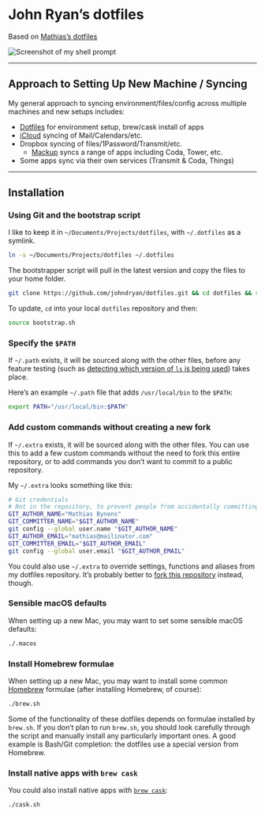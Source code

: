 # John Ryan’s dotfiles

Based on [Mathias’s dotfiles](https://github.com/mathiasbynens/dotfiles)

![Screenshot of my shell prompt](https://i.imgur.com/EkEtphC.png)

---

## Approach to Setting Up New Machine / Syncing

My general approach to syncing environment/files/config across multiple machines and new setups includes:

* [Dotfiles](https://github.com/johndryan/dotfiles) for environment setup, brew/cask install of apps
* [iCloud](https://www.icloud.com) syncing of Mail/Calendars/etc.
* Dropbox syncing of files/1Password/Transmit/etc.
	* [Mackup](https://github.com/lra/mackup) syncs a range of apps including Coda, Tower, etc. 
* Some apps sync via their own services (Transmit & Coda, Things) 

---

## Installation

### Using Git and the bootstrap script

I like to keep it in `~/Documents/Projects/dotfiles`, with `~/.dotfiles` as a symlink.

```bash
ln -s ~/Documents/Projects/dotfiles ~/.dotfiles
```

The bootstrapper script will pull in the latest version and copy the files to your home folder.

```bash
git clone https://github.com/johndryan/dotfiles.git && cd dotfiles && source bootstrap.sh
```

To update, `cd` into your local `dotfiles` repository and then:

```bash
source bootstrap.sh
```



### Specify the `$PATH`

If `~/.path` exists, it will be sourced along with the other files, before any feature testing (such as [detecting which version of `ls` is being used](https://github.com/mathiasbynens/dotfiles/blob/aff769fd75225d8f2e481185a71d5e05b76002dc/.aliases#L21-26)) takes place.

Here’s an example `~/.path` file that adds `/usr/local/bin` to the `$PATH`:

```bash
export PATH="/usr/local/bin:$PATH"
```

### Add custom commands without creating a new fork

If `~/.extra` exists, it will be sourced along with the other files. You can use this to add a few custom commands without the need to fork this entire repository, or to add commands you don’t want to commit to a public repository.

My `~/.extra` looks something like this:

```bash
# Git credentials
# Not in the repository, to prevent people from accidentally committing under my name
GIT_AUTHOR_NAME="Mathias Bynens"
GIT_COMMITTER_NAME="$GIT_AUTHOR_NAME"
git config --global user.name "$GIT_AUTHOR_NAME"
GIT_AUTHOR_EMAIL="mathias@mailinator.com"
GIT_COMMITTER_EMAIL="$GIT_AUTHOR_EMAIL"
git config --global user.email "$GIT_AUTHOR_EMAIL"
```

You could also use `~/.extra` to override settings, functions and aliases from my dotfiles repository. It’s probably better to [fork this repository](https://github.com/mathiasbynens/dotfiles/fork) instead, though.

### Sensible macOS defaults

When setting up a new Mac, you may want to set some sensible macOS defaults:

```bash
./.macos
```

### Install Homebrew formulae

When setting up a new Mac, you may want to install some common [Homebrew](http://brew.sh/) formulae (after installing Homebrew, of course):

```bash
./brew.sh
```

Some of the functionality of these dotfiles depends on formulae installed by `brew.sh`. If you don’t plan to run `brew.sh`, you should look carefully through the script and manually install any particularly important ones. A good example is Bash/Git completion: the dotfiles use a special version from Homebrew.

### Install native apps with `brew cask`

You could also install native apps with [`brew cask`](https://github.com/phinze/homebrew-cask):

```bash
./cask.sh
```
